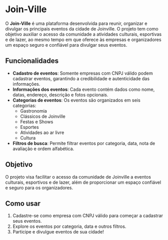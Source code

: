 # Join-Ville

O **Join-Ville** é uma plataforma desenvolvida para reunir, organizar e divulgar os principais eventos da cidade de Joinville. O projeto tem como objetivo auxiliar o acesso da comunidade a atividades culturais, esportivas e de lazer, ao mesmo tempo em que oferece às empresas e organizadores um espaço seguro e confiável para divulgar seus eventos.

## Funcionalidades

- **Cadastro de eventos**: Somente empresas com CNPJ válido podem cadastrar eventos, garantindo a credibilidade e autenticidade das informações.
- **Informações dos eventos**: Cada evento contém dados como nome, datas, endereço, descrição e fotos opcionais.
- **Categorias de eventos**: Os eventos são organizados em seis categorias:
  - Gastronomia
  - Clássicos de Joinville
  - Festas e Shows
  - Esportes
  - Atividades ao ar livre
  - Cultura
- **Filtros de busca**: Permite filtrar eventos por categoria, data, nota de avaliação e ordem alfabética.

## Objetivo

O projeto visa facilitar o acesso da comunidade de Joinville a eventos culturais, esportivos e de lazer, além de proporcionar um espaço confiável e seguro para os organizadores.

## Como usar

1. Cadastre-se como empresa com CNPJ válido para começar a cadastrar seus eventos.
2. Explore os eventos por categoria, data e outros filtros.
3. Participe e divulgue eventos de sua cidade!
